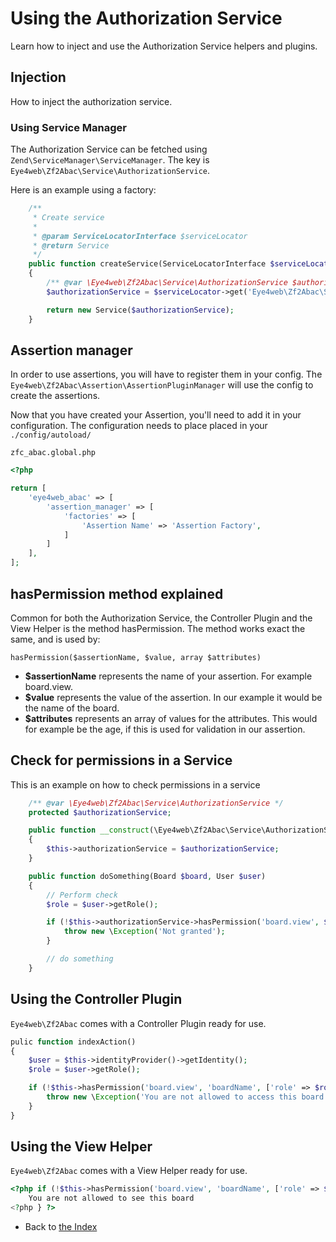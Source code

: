 # Using the Authorization Service

Learn how to inject and use the Authorization Service helpers and plugins.

## Injection

How to inject the authorization service.

### Using Service Manager

The Authorization Service can be fetched using `Zend\ServiceManager\ServiceManager`.
The key is `Eye4web\Zf2Abac\Service\AuthorizationService`.

Here is an example using a factory:

```php
    /**
     * Create service
     *
     * @param ServiceLocatorInterface $serviceLocator
     * @return Service
     */
    public function createService(ServiceLocatorInterface $serviceLocator)
    {
        /** @var \Eye4web\Zf2Abac\Service\AuthorizationService $authorizationService */
        $authorizationService = $serviceLocator->get('Eye4web\Zf2Abac\Service\AuthorizationService');

        return new Service($authorizationService);
    }
```

## Assertion manager

In order to use assertions, you will have to register them in your config.
The `Eye4web\Zf2Abac\Assertion\AssertionPluginManager` will use the config to create the assertions.

Now that you have created your Assertion, you'll need to add it in your configuration. The configuration needs to place placed in your `./config/autoload/`

`zfc_abac.global.php`
```php
<?php

return [
    'eye4web_abac' => [
        'assertion_manager' => [
            'factories' => [
                'Assertion Name' => 'Assertion Factory',
            ]
        ]
    ],
];
```

## hasPermission method explained

Common for both the Authorization Service, the Controller Plugin and the View Helper is the method hasPermission.
The method works exact the same, and is used by:

``hasPermission($assertionName, $value, array $attributes)``

* **$assertionName** represents the name of your assertion. For example board.view.
* **$value** represents the value of the assertion. In our example it would be the name of the board.
* **$attributes** represents an array of values for the attributes. This would for example be the age, if this is used for validation in our assertion.

## Check for permissions in a Service

This is an example on how to check permissions in a service

```php
    /** @var \Eye4web\Zf2Abac\Service\AuthorizationService */
    protected $authorizationService;

    public function __construct(\Eye4web\Zf2Abac\Service\AuthorizationServiceInterface $authorizationService)
    {
        $this->authorizationService = $authorizationService;
    }

    public function doSomething(Board $board, User $user)
    {
        // Perform check
        $role = $user->getRole();

        if (!$this->authorizationService->hasPermission('board.view', $board->getName(), ['role' => $role->getId()])) {
            throw new \Exception('Not granted');
        }

        // do something
    }

```

## Using the Controller Plugin

`Eye4web\Zf2Abac` comes with a Controller Plugin ready for use.

```php
pulic function indexAction()
{
    $user = $this->identityProvider()->getIdentity();
    $role = $user->getRole();

    if (!$this->hasPermission('board.view', 'boardName', ['role' => $role->getId()]) {
        throw new \Exception('You are not allowed to access this board');
    }
}
```

## Using the View Helper

`Eye4web\Zf2Abac` comes with a View Helper ready for use.

```php
<?php if (!$this->hasPermission('board.view', 'boardName', ['role' => $role->getId()])) { ?>
    You are not allowed to see this board
<?php } ?>
```

* Back to [the Index](/docs/README.md)
